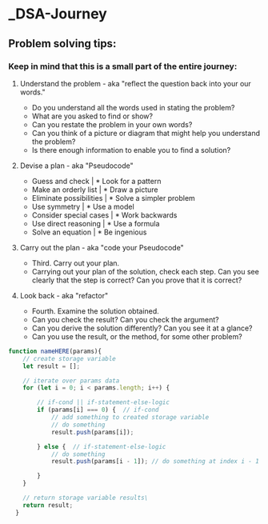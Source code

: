 # _DSA-Journey

## Problem solving tips:
### Keep in mind that this is a small part of the entire journey: ###
1. Understand the problem - aka "reflect the question back into your our words."
    -  Do you understand all the words used in stating the problem?
    -  What are you asked to find or show?
    -  Can you restate the problem in your own words?
    -  Can you think of a picture or diagram that might help you understand the problem?
    -  Is there enough information to enable you to find a solution?

2. Devise a plan - aka "Pseudocode"
    * Guess and check           |   * Look for a pattern
    * Make an orderly list      |   * Draw a picture
    * Eliminate possibilities   |   * Solve a simpler problem
    * Use symmetry              |   * Use a model
    * Consider special cases    |   * Work backwards
    * Use direct reasoning      |   * Use a formula
    * Solve an equation         |   * Be ingenious

3. Carry out the plan - aka "code your Pseudocode"
    * Third. Carry out your plan.
    * Carrying out your plan of the solution, check each step. Can you see clearly that the step is correct? Can you prove that it is correct?

4. Look back - aka "refactor"
    * Fourth. Examine the solution obtained.
    * Can you check the result? Can you check the argument?
    * Can you derive the solution differently? Can you see it at a glance?
    * Can you use the result, or the method, for some other problem?


```js
function nameHERE(params){
    // create storage variable
    let result = [];

    // iterate over params data
    for (let i = 0; i < params.length; i++) {

        // if-cond || if-statement-else-logic
        if (params[i] === 0) {  // if-cond
            // add something to created storage variable
            // do something
            result.push(params[i]);

        } else {  // if-statement-else-logic
            // do something
            result.push(params[i - 1]); // do something at index i - 1 of params aka the end of the array

        }
    }

    // return storage variable results\
    return result;
  }
```